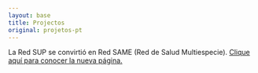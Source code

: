 ```yaml
---
layout: base
title: Projectos 
original: projetos-pt
---
```


La Red SUP se convirtió en Red SAME (Red de Salud Multiespecie). [Clique aquí para conocer la nueva página.](http://redesame.fmvz.usp.br)

